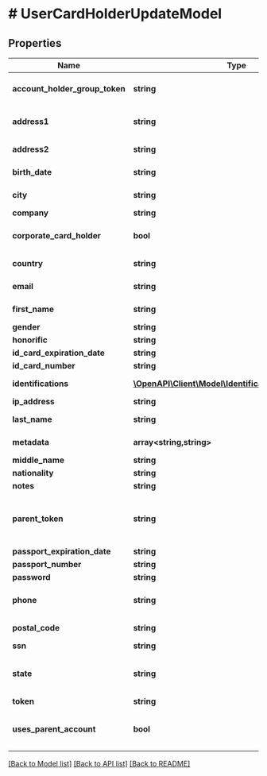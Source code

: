 # # UserCardHolderUpdateModel

## Properties

Name | Type | Description | Notes
------------ | ------------- | ------------- | -------------
**account_holder_group_token** | **string** | Associates the specified account holder group with the cardholder. Send a &#x60;GET&#x60; request to &#x60;/accountholdergroups&#x60; to retrieve account holder group tokens. | [optional]
**address1** | **string** | Cardholder address.  *NOTE:* Required for KYC verification (US-based cardholders only). Cannot perform KYC if set to a PO Box. | [optional]
**address2** | **string** | Additional address information for the cardholder.  *NOTE:* Cannot perform KYC if set to a PO Box. | [optional]
**birth_date** | **string** | Cardholder date of birth.  *NOTE:* Required for KYC verification (US-based cardholders only). | [optional]
**city** | **string** | The city that corresponds to the address.  *NOTE:* Required for KYC verification (US-based cardholders only). | [optional]
**company** | **string** | Company name. | [optional]
**corporate_card_holder** | **bool** | Specifies if the cardholder holds a corporate card. | [optional] [default to false]
**country** | **string** | Country in which the cardholder resides.  *NOTE:* Required for KYC verification (US-based cardholders only). | [optional]
**email** | **string** | Valid email address for the cardholder.  This value must be unique among cardholders. | [optional]
**first_name** | **string** | Cardholder first name.  *NOTE:* Required for KYC verification (US-based cardholders only). | [optional]
**gender** | **string** | Gender of the cardholder. | [optional]
**honorific** | **string** | Cardholder title or prefix: Ms., Mr., Miss, Mrs. | [optional]
**id_card_expiration_date** | **string** | Expiration date of the cardholder&#39;s identification card. | [optional]
**id_card_number** | **string** | Cardholder&#39;s identification card number. | [optional]
**identifications** | [**\OpenAPI\Client\Model\IdentificationRequestModel[]**](IdentificationRequestModel.md) | One or more objects containing identifications associated with the cardholder. | [optional]
**ip_address** | **string** | Cardholder IP address. | [optional]
**last_name** | **string** | Cardholder last name.  *NOTE:* Required for KYC verification (US-based cardholders only). | [optional]
**metadata** | **array<string,string>** | Associates any additional metadata you provide with the cardholder. | [optional]
**middle_name** | **string** | Cardholder middle name. | [optional]
**nationality** | **string** | Cardholder nationality. | [optional]
**notes** | **string** | Any additional information pertaining to the cardholder. | [optional]
**parent_token** | **string** | Unique identifier of an existing user or business resource.  Required if &#x60;uses_parent_account &#x3D; true&#x60;. This account holder is configured as the parent of the current cardholder.  To unlink a child account from a parent account, update this field to a null value. | [optional]
**passport_expiration_date** | **string** | Expiration date of the cardholder&#39;s passport. | [optional]
**passport_number** | **string** | Cardholder passport number. | [optional]
**password** | **string** | Cardholder&#39;s user account password on the Marqeta platform. | [optional]
**phone** | **string** | Cardholder telephone number (including area code), prepended by the &#x60;+&#x60; symbol and the 1- to 3-digit country calling code. Do not include hyphens, spaces, or parentheses. | [optional]
**postal_code** | **string** | Postal code of the cardholder&#39;s address.  *NOTE:* Required for KYC verification (US-based cardholders only). | [optional]
**ssn** | **string** | Cardholder&#39;s Social Security Number (SSN). | [optional]
**state** | **string** | State where the cardholder resides.  *NOTE:* &lt;&lt;/core-api/kyc-verification#_valid_state_provincial_and_territorial_abbreviations, Valid two-character abbreviation&gt;&gt; required for KYC verification (US-based cardholders only). | [optional]
**token** | **string** | Unique identifier of the cardholder. | [optional]
**uses_parent_account** | **bool** | Indicates whether the child shares balances with the parent (&#x60;true&#x60;), or the child&#39;s balances are independent of the parent (&#x60;false&#x60;).  If set to &#x60;true&#x60;, you must also include a &#x60;parent_token&#x60; in the request. This value cannot be updated. | [optional] [default to false]

[[Back to Model list]](../../README.md#models) [[Back to API list]](../../README.md#endpoints) [[Back to README]](../../README.md)
